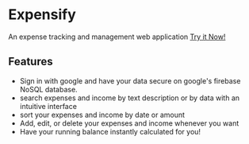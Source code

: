 <h1>Expensify</h1>
An expense tracking and management web application <a href="https://remmert-expensify.herokuapp.com">Try it Now!</a>
<h2>Features</h2>
<ul>
<li>
Sign in with google and have your data secure on google's firebase NoSQL database.
</li>
<li>
search expenses and income by text description or by data with an intuitive interface
</li>
<li>
sort your expenses and income by date or amount
</li>
<li>
Add, edit, or delete your expenses and income whenever you want
</li>
<li>
Have your running balance instantly calculated for you!
</li>
</ul>


